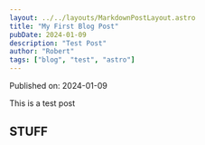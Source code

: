 ```yaml
---
layout: ../../layouts/MarkdownPostLayout.astro
title: "My First Blog Post"
pubDate: 2024-01-09
description: "Test Post"
author: "Robert"
tags: ["blog", "test", "astro"]
---
```


Published on: 2024-01-09

This is a test post

## STUFF
